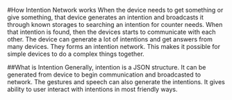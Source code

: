 #How Intention Network works
When the device needs to get something or give something, that device generates an intention and 
broadcasts it through known storages to searching an intention for counter needs.
When that intention is found, then the devices starts to communicate with each other.
The device can generate a lot of intentions and get answers from many devices.
They forms an intention network. This makes it possible for simple devices to do
a complex things together.

##What is Intention
Generally, intention is a JSON structure. It can be generated from device to begin 
communication and broadcasted to network. The gestures and speech can also generate 
the intentions. It gives ability to user interact with intentions in most 
friendly ways.  
